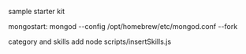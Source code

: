 sample starter kit


mongostart:
mongod --config /opt/homebrew/etc/mongod.conf --fork

category and skills add
node scripts/insertSkills.js
